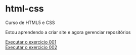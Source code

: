 # html-css
 Curso de HTML5 e CSS

 Estou aprendendo a criar site e agora gerenciar repositórios

<a href="https://davidizicv.github.io/html-css/exercicios/ex001/index.html"> Executar o exercicio 001 </a>
<br>
<a href="https://davidizicv.github.io/html-css/exercicios/ex002/index.html"> Executar o exercicio 002 </a>
